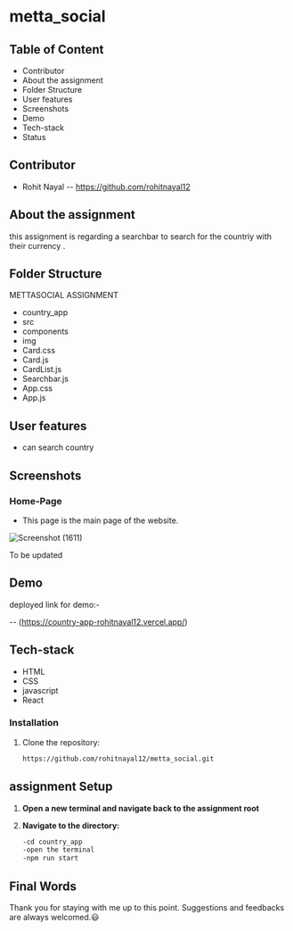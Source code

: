 # metta_social
## Table of Content

- Contributor
- About the assignment
- Folder Structure
- User features
- Screenshots
- Demo
- Tech-stack
- Status

## Contributor

- Rohit Nayal -- https://github.com/rohitnayal12


## About the assignment

this assignment is regarding a searchbar to search for the countriy with their currency . 

## Folder Structure

   METTASOCIAL ASSIGNMENT

 - country_app
 - src
 - components
 - img
 - Card.css
 - Card.js
 - CardList.js
 - Searchbar.js
 - App.css
 - App.js


## User features
- can search country 

  

## Screenshots

### Home-Page

- This page is the main page of the website.

![Screenshot (1611)](https://github.com/rohitnayal12/metta_social/assets/119488668/dfcdda88-e081-46e7-8cfa-b57a503e9c13)


To be updated
## Demo

deployed link for demo:-

 -- (https://country-app-rohitnayal12.vercel.app/)

## Tech-stack


- HTML
- CSS
- javascript
- React





### Installation

1. Clone the repository:

   ```bash
   https://github.com/rohitnayal12/metta_social.git

 ## assignment Setup
 
1. **Open a new terminal and navigate back to the assignment root**

2. **Navigate to the  directory:**

   ```bash
   -cd country_app
   -open the terminal
   -npm run start
   
## Final Words

Thank you for staying with me up to this point. Suggestions and feedbacks are always welcomed.😃
